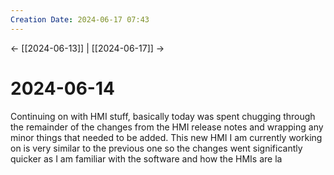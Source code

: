 ```yaml
---
Creation Date: 2024-06-17 07:43
---
```


<- [[2024-06-13]] | [[2024-06-17]]  ->

# 2024-06-14
Continuing on with HMI stuff, basically today was spent chugging through the remainder of the changes from the HMI release notes and wrapping any minor things that needed to be added. This new HMI I am currently working on is very similar to the previous one so the changes went significantly quicker as I am familiar with the software and how the HMIs are la